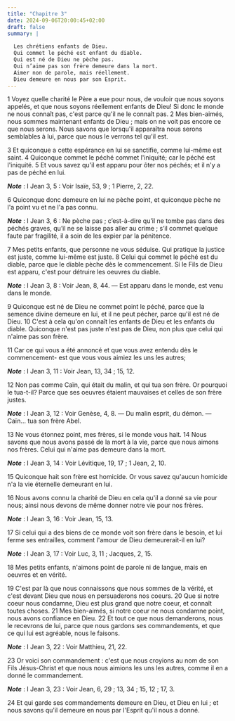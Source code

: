 ```yaml
---
title: "Chapitre 3"
date: 2024-09-06T20:00:45+02:00
draft: false
summary: |
  
  Les chrétiens enfants de Dieu.
  Qui commet le péché est enfant du diable.
  Qui est né de Dieu ne pèche pas.
  Qui n’aime pas son frère demeure dans la mort.
  Aimer non de parole, mais réellement.
  Dieu demeure en nous par son Esprit.
---
```



1 Voyez quelle charité le Père a eue pour nous, de vouloir que nous soyons appelés, et que nous soyons réellement enfants de Dieu! Si donc le monde ne nous connaît pas, c'est parce qu'il ne le connaît pas. 2 Mes bien-aimés, nous sommes maintenant enfants de Dieu ; mais on ne voit pas encore ce que nous serons. Nous savons que lorsqu'il apparaîtra nous serons semblables à lui, parce que nous le verrons tel qu'il est.


3 Et quiconque a cette espérance en lui se sanctifie, comme lui-même est saint. 4 Quiconque commet le péché commet l'iniquité; car le péché est l'iniquité. 5 Et vous savez qu'il est apparu pour ôter nos péchés; et il n'y a pas de péché en lui.

***Note*** :  I Jean 3, 5 : Voir Isaïe, 53, 9 ; 1 Pierre, 2, 22.

6 Quiconque donc demeure en lui ne pèche point, et quiconque pèche ne l'a point vu et ne l'a pas connu.

***Note*** :  I Jean 3, 6 : Ne pèche pas ; c’est-à-dire qu’il ne tombe pas dans des péchés graves, qu’il ne se laisse pas aller au crime ; s’il commet quelque faute par fragilité, il a soin de les expier par la pénitence.


7 Mes petits enfants, que personne ne vous séduise. Qui pratique la justice est juste, comme lui-même est juste. 8 Celui qui commet le péché est du diable, parce que le diable pèche dès le commencement. Si le Fils de Dieu est apparu, c'est pour détruire les oeuvres du diable.

***Note*** :  I Jean 3, 8 : Voir Jean, 8, 44. ― Est apparu dans le monde, est venu dans le monde.

9 Quiconque est né de Dieu ne commet point le péché, parce que la semence divine demeure en lui, et il ne peut pécher, parce qu'il est né de Dieu. 10 C'est à cela qu'on connaît les enfants de Dieu et les enfants du diable. Quiconque n'est pas juste n'est pas de Dieu, non plus que celui qui n'aime pas son frère.


11 Car ce qui vous a été annoncé et que vous avez entendu dès le commencement- est que vous vous aimiez les uns les autres;

***Note*** :  I Jean 3, 11 : Voir Jean, 13, 34 ; 15, 12.

12 Non pas comme Caïn, qui était du malin, et qui tua son frère. Or pourquoi le tua-t-il? Parce que ses oeuvres étaient mauvaises et celles de son frère justes.

***Note*** :  I Jean 3, 12 : Voir Genèse, 4, 8. ― Du malin esprit, du démon. ― Caïn… tua son frère Abel.

13 Ne vous étonnez point, mes frères, si le monde vous hait. 14 Nous savons que nous avons passé de la mort à la vie, parce que nous aimons nos frères. Celui qui n'aime pas demeure dans la mort.

***Note*** :  I Jean 3, 14 : Voir Lévitique, 19, 17 ; 1 Jean, 2, 10.

15 Quiconque hait son frère est homicide. Or vous savez qu'aucun homicide n'a la vie éternelle demeurant en lui.


16 Nous avons connu la charité de Dieu en cela qu'il a donné sa vie pour nous; ainsi nous devons de même donner notre vie pour nos frères.

***Note*** :  I Jean 3, 16 : Voir Jean, 15, 13.

17 Si celui qui a des biens de ce monde voit son frère dans le besoin, et lui ferme ses entrailles, comment l'amour de Dieu demeurerait-il en lui?

***Note*** :  I Jean 3, 17 : Voir Luc, 3, 11 ; Jacques, 2, 15.

18 Mes petits enfants, n'aimons point de parole ni de langue, mais en oeuvres et en vérité.


19 C'est par là que nous connaissons que nous sommes de la vérité, et c'est devant Dieu que nous en persuaderons nos coeurs. 20 Que si notre coeur nous condamne, Dieu est plus grand que notre coeur, et connaît toutes choses. 21 Mes bien-aimés, si notre coeur ne nous condamne point, nous avons confiance en Dieu. 22 Et tout ce que nous demanderons, nous le recevrons de lui, parce que nous gardons ses commandements, et que ce qui lui est agréable, nous le faisons.

***Note*** :  I Jean 3, 22 : Voir Matthieu, 21, 22.

23 Or voici son commandement : c'est que nous croyions au nom de son Fils Jésus-Christ et que nous nous aimions les uns les autres, comme il en a donné le commandement.

***Note*** :  I Jean 3, 23 : Voir Jean, 6, 29 ; 13, 34 ; 15, 12 ; 17, 3.

24 Et qui garde ses commandements demeure en Dieu, et Dieu en lui ; et nous savons qu'il demeure en nous par l'Esprit qu'il nous a donné.

